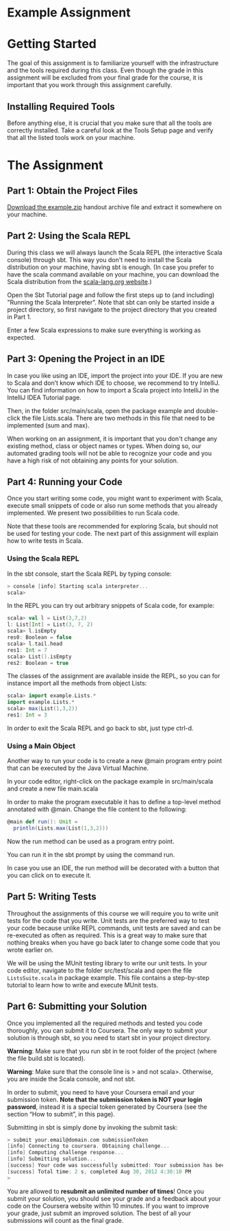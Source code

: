 # Example Assignment

# Getting Started

The goal of this assignment is to familiarize yourself with the infrastructure and the tools required during this class. Even though the grade in this assignment will be excluded from your final grade for the course, it is important that you work through this assignment carefully.

## Installing Required Tools

Before anything else, it is crucial that you make sure that all the tools are correctly installed. Take a careful look at the Tools Setup page and verify that all the listed tools work on your machine.

# The Assignment

## Part 1: Obtain the Project Files

[Download the example.zip](https://moocs.scala-lang.org/~dockermoocs/handouts/scala-3/reactive-example.zip) handout archive file and extract it somewhere on your machine.

## Part 2: Using the Scala REPL

During this class we will always launch the Scala REPL (the interactive Scala console) through sbt. This way you don't need to install the Scala distribution on your machine, having sbt is enough. (In case you prefer to have the scala command available on your machine, you can download the Scala distribution from the [scala-lang.org website](http://www.scala-lang.org/downloads).)

Open the Sbt Tutorial page and follow the first steps up to (and including) "Running the Scala Interpreter". Note that sbt can only be started inside a project directory, so first navigate to the project directory that you created in Part 1.

Enter a few Scala expressions to make sure everything is working as expected.

## Part 3: Opening the Project in an IDE

In case you like using an IDE, import the project into your IDE. If you are new to Scala and don’t know which IDE to choose, we recommend to try IntelliJ. You can find information on how to import a Scala project into IntelliJ in the IntelliJ IDEA Tutorial page.

Then, in the folder src/main/scala, open the package example and double-click the file Lists.scala. There are two methods in this file that need to be implemented (sum and max).

When working on an assignment, it is important that you don't change any existing method, class or object names or types. When doing so, our automated grading tools will not be able to recognize your code and you have a high risk of not obtaining any points for your solution.

## Part 4: Running your Code

Once you start writing some code, you might want to experiment with Scala, execute small snippets of code or also run some methods that you already implemented. We present two possibilities to run Scala code.

Note that these tools are recommended for exploring Scala, but should not be used for testing your code. The next part of this assignment will explain how to write tests in Scala.

### Using the Scala REPL

In the sbt console, start the Scala REPL by typing console:

```scala
> console [info] Starting scala interpreter... 
scala>
```

In the REPL you can try out arbitrary snippets of Scala code, for example:

```scala
scala> val l = List(3,7,2) 
l: List[Int] = List(3, 7, 2) 
scala> l.isEmpty 
res0: Boolean = false 
scala> l.tail.head 
res1: Int = 7 
scala> List().isEmpty 
res2: Boolean = true
```

The classes of the assignment are available inside the REPL, so you can for instance import all the methods from object Lists:

```scala
scala> import example.Lists.* 
import example.Lists.* 
scala> max(List(1,3,2)) 
res1: Int = 3
```

In order to exit the Scala REPL and go back to sbt, just type ctrl-d.

### Using a Main Object

Another way to run your code is to create a new @main program entry point that can be executed by the Java Virtual Machine.

In your code editor, right-click on the package example in src/main/scala and create a new file main.scala

In order to make the program executable it has to define a top-level method annotated with @main. Change the file content to the following:

```scala
@main def run(): Unit =
  println(Lists.max(List(1,3,2)))
```

Now the run method can be used as a program entry point.

You can run it in the sbt prompt by using the command run.

In case you use an IDE, the run method will be decorated with a button that you can click on to execute it.

## Part 5: Writing Tests

Throughout the assignments of this course we will require you to write unit tests for the code that you write. Unit tests are the preferred way to test your code because unlike REPL commands, unit tests are saved and can be re-executed as often as required. This is a great way to make sure that nothing breaks when you have go back later to change some code that you wrote earlier on.

We will be using the MUnit testing library to write our unit tests. In your code editor, navigate to the folder src/test/scala and open the file `ListsSuite.scala` in package example. This file contains a step-by-step tutorial to learn how to write and execute MUnit tests.

## Part 6: Submitting your Solution

Once you implemented all the required methods and tested you code thoroughly, you can submit it to Coursera. The only way to submit your solution is through sbt, so you need to start sbt in your project directory.

**Warning**: Make sure that you run sbt in te root folder of the project (where the file build.sbt is located).

**Warning**: Make sure that the console line is > and not scala>. Otherwise, you are inside the Scala console, and not sbt.

In order to submit, you need to have your Coursera email and your submission token. **Note that the submission token is NOT your login password**, instead it is a special token generated by Coursera (see the section “How to submit”, in this page).

Submitting in sbt is simply done by invoking the submit task:

```scala
> submit your.email@domain.com submissionToken 
[info] Connecting to coursera. Obtaining challenge... 
[info] Computing challenge response... 
[info] Submitting solution... 
[success] Your code was successfully submitted: Your submission has been accepted and will be graded shortly. 
[success] Total time: 2 s, completed Aug 30, 2012 4:30:10 PM 
> 
```

You are allowed to **resubmit an unlimited number of times**! Once you submit your solution, you should see your grade and a feedback about your code on the Coursera website within 10 minutes. If you want to improve your grade, just submit an improved solution. The best of all your submissions will count as the final grade.